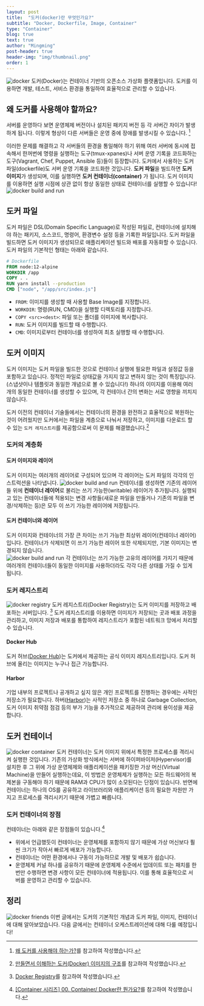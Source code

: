 ```yaml
---
layout: post
title:  "도커(docker)란 무엇인가요?"
subtitle: "Docker, Dockerfile, Image, Container"
type: "Container"
blog: true
text: true
author: "Mingming"
post-header: true
header-img: "img/thumbnail.png"
order: 1
---
```

![docker](img/docker.jpg)
도커(Docker)는 컨테이너 기반의 오픈소스 가상화 플랫폼입니다. 도커를 이용하면 개발, 테스트, 서비스 환경을 통일하여 효율적으로 관리할 수 있습니다.

## 왜 도커를 사용해야 할까요?
서버를 운영하다 보면 운영체제 버전이나 설치된 패키지 버전 등 각 서버간 차이가 발생하게 됩니다. 이렇게 형상이 다른 서버들은 운영 중에 장애를 발생시킬 수 있습니다. [^1]

이러한 문제를 해결하고 각 서버들의 환경을 통일해야 하기 위해 여러 서버에 동시에 접속해서 한꺼번에 명령을 실행하는 도구(tmux-xpanes)나 서버 운영 기록을 코드화하는 도구(Vagrant, Chef, Puppet, Ansible 등)들이 등장합니다. 도커에서 사용하는 도커파일(dockerfile)도 서버 운영 기록을 코드화한 것입니다. **도커 파일**을 빌드하면 **도커 이미지**가 생성되며, 이를 실행하면 **도커 컨테이너(container)** 가 됩니다. 도커 이미지를 이용하면 실행 시점에 상관 없이 항상 동일한 상태로 컨테이너를 실행할 수 있습니다!
![docker build and run](img/docker_build_run.png)

## 도커 파일
도커 파일은 DSL(Domain Specific Language)로 작성된 파일로, 컨테이너에 설치해야 하는 패키지, 소스코드, 명령어, 환경변수 설정 등을 기록한 파일입니다. 도커 파일을 빌드하면 도커 이미지가 생성되므로 애플리케이션 빌드와 배포를 자동화할 수 있습니다. 도커 파일의 기본적인 형태는 아래와 같습니다.
```dockerfile
# Dockerfile
FROM node:12-alpine
WORKDIR /app
COPY . .
RUN yarn install --production
CMD ["node", "/app/src/index.js"]
```
 - `FROM`: 이미지를 생성할 때 사용할 Base Image를 지정합니다.
 - `WORKDIR`: 명령(RUN, CMD)을 실행할 디렉토리를 지정합니다.
 - `COPY <src><dest>`: 파일 또는 폴더를 이미지에 복사합니다.
 - `RUN`: 도커 이미지를 빌드할 때 수행합니다.
 - `CMD`: 이미지로부터 컨테이너를 생성하여 최초 실행할 때 수행합니다.

## 도커 이미지
도커 이미지는 도커 파일을 빌드한 것으로 컨테이너 실행에 필요한 파일과 설정값 등을 포함하고 있습니다. 정적인 파일로 상태값을 가지지 않고 변하지 않는 것이 특징입니다. (스냅샷이나 템플릿과 동일한 개념으로 볼 수 있습니다!) 하나의 이미지를 이용해 여러개의 동일한 컨테이너를 생성할 수 있으며, 각 컨테이너 간의 변화는 서로 영향을 끼치지 않습니다.

도커 이전의 컨테이너 기술들에서는 컨테이너의 환경을 완전하고 효율적으로 복원하는 것이 어려웠지만 도커에서는 파일을 계층으로 나눠서 저장하고, 이미지를 다운로드 할 수 있는 `도커 레지스트리`를 제공함으로써 이 문제를 해결했습니다.[^2] 

### 도커의 계층화
#### 도커 이미지와 레이어
도커 이미지는 여러개의 레이어로 구성되어 있으며 각 레이어는 도커 파일의 각각의 인스트럭션을 나타냅니다. 
![docker build and run](img/image_layers.jpg)
컨테이너를 생성하면 기존의 레이어들 위에 **컨테이너 레이어**로 불리는 쓰기 가능한(writable) 레이어가 추가됩니다. 실행되고 있는 컨테이너들에 적용되는 변경 사항들(새로운 파일을 만들거나 기존의 파일을 변경/삭제하는 등)은 모두 이 쓰기 가능한 레이어에 저장됩니다. 

#### 도커 컨테이너와 레이어
도커 이미지와 컨테이너의 가장 큰 차이는 쓰기 가능한 최상위 레이어(컨테이너 레이어)입니다. 컨테이너가 삭제되면 이 쓰기 가능한 레이어 또한 삭제되지만, 기본 이미지는 변경되지 않습니다.  
![docker build and run](img/container_layers.jpg)
각 컨테이너는 쓰기 가능한 고유의 레이어를 가지기 때문에 여러개의 컨테이너들이 동일한 이미지를 사용하더라도 각각 다른 상태를 가질 수 있게 됩니다.

### 도커 레지스트리
![docker registry](img/docker_registry.png)
도커 레지스트리(Docker Registry)는 도커 이미지를 저장하고 배포하는 서버입니다. [^3] 도커 레지스트리를 이용하면 이미지가 저장되는 곳과 배포 과정을 관리하고, 이미지 저장과 배포를 통합하여 레지스트리가 포함된 네트워크 망에서 처리할 수 있습니다.
#### Docker Hub
도커 허브([Docker Hub](https://index.docker.io/))는 도커에서 제공하는 공식 이미지 레지스트리입니다. 도커 허브에 올리는 이미지는 누구나 접근 가능합니다.
#### Harbor
기업 내부의 프로젝트나 공개하고 싶지 않은 개인 프로젝트를 진행하는 경우에는 사적인 저장소가 필요합니다. 하버([Harbor](https://goharbor.io/))는 사적인 저장소 중 하나로 Garbage Collection, 도커 이미지 취약점 점검 등의 부가 기능을 추가적으로 제공하여 관리에 용이성을 제공합니다.

## 도커 컨테이너
![docker container](img/docker_container.jpg)
도커 컨테이너는 도커 이미지 위에서 특정한 프로세스를 격리시켜 실행한 것입니다.  기존의 가상화 방식에서는 서버에 하이퍼바이저(Hypervisor)를 설치한 후 그 위에 가상 운영체제와 애플리케이션을 패키징한 가상 머신(Virtual Machine)을 만들어 실행하는데요, 이 방법은 운영체제가 실행하는 모든 하드웨어의 복제본을 구동해야 하기 때문에 RAM과 CPU가 많이 소모된다는 단점이 있습니다. 반면에 컨테이너는 하나의 OS를 공유하고 라이브러리와 애플리케이션 등의 필요한 자원만 가지고 프로세스를 격리시키기 때문에 가볍고 빠릅니다.

### 도커 컨테이너의 장점
컨테이너는 아래와 같은 장점들이 있습니다.[^4]
- 위에서 언급했듯이 컨테이너는 운영체제를 포함하지 않기 때문에 가상 머신보다 훨씬 크기가 작아서 빠르게 배포가 가능합니다.
- 컨테이너는 어떤 환경에서나 구동이 가능하므로 개발 및 배포가 쉽습니다.
- 운영체제 커널 하나를 공유하기 때문에 운영체제 수준에서 업데이트 또는 패치를 한 번만 수행하면 변경 사항이 모든 컨테이너에 적용됩니다. 이를 통해 효율적으로 서버를 운영하고 관리할 수 있습니다.

## 정리
![docker friends](img/docker_friends.png)
이번 글에서는 도커의 기본적인 개념과 도커 파일, 이미지, 컨테이너에 대해 알아보았습니다. 다음 글에서는 컨테이너 오케스트레이션에 대해 다룰 예정입니다!


[^1]: [왜 도커를 사용해야 하는가?](https://www.44bits.io/ko/post/why-should-i-use-docker-container)를 참고하여 작성했습니다.
[^2]: [만들면서 이해하는 도커(Docker) 이미지의 구조](https://www.44bits.io/ko/post/how-docker-image-work)를 참고하여 작성했습니다.
[^3]: [Docker Registry](https://docs.docker.com/registry/)를 참고하여 작성했습니다.
[^4]: [[Container 시리즈] 00. Container/ Docker란 뭔가요?](https://tech.osci.kr/2020/03/03/91690167/)를 참고하여 작성했습니다.